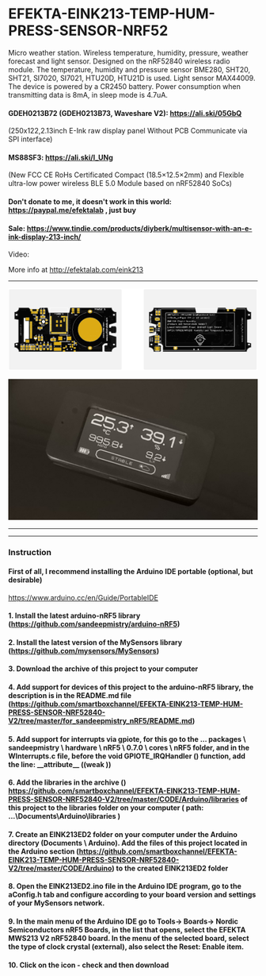 # EFEKTA-EINK213-TEMP-HUM-PRESS-SENSOR-NRF52
Micro weather station. Wireless temperature, humidity, pressure, weather forecast and light sensor. Designed on the nRF52840 wireless radio module. The temperature, humidity and pressure sensor BME280, SHT20, SHT21, SI7020, SI7021, HTU20D, HTU21D is used. Light sensor MAX44009. The device is powered by a CR2450 battery. Power consumption when transmitting data is 8mA, in sleep mode is 4.7uA.

#### GDEH0213B72 (GDEH0213B73, Waveshare V2): https://ali.ski/05GbQ

(250x122,2.13inch E-Ink raw display panel Without PCB Communicate via SPI interface)

#### MS88SF3: https://ali.ski/I_UNg

(New FCC CE RoHs Certificated Compact (18.5×12.5×2mm) and Flexible ultra-low power wireless BLE 5.0 Module based on nRF52840 SoCs)

#### Don't donate to me, it doesn't work in this world: https://paypal.me/efektalab , just buy

#### Sale: https://www.tindie.com/products/diyberk/multisensor-with-an-e-ink-display-213-inch/

Video: 

More info at http://efektalab.com/eink213

---

![EFEKTA-EINK213-TEMP-HUM-PRESS-SENSOR (MINI WEATHER STATION ON NRF52](https://github.com/smartboxchannel/EFEKTA-EINK213-TEMP-HUM-PRESS-SENSOR-NRF52840-V2/blob/master/IMAGES/V2.1(B).png) 


![EFEKTA-EINK213-TEMP-HUM-PRESS-SENSOR (MINI WEATHER STATION ON NRF52](https://github.com/smartboxchannel/EFEKTA-EINK213-TEMP-HUM-PRESS-SENSOR-NRF52840-V2/blob/master/IMAGES/promo01.jpg) 


---


---

### Instruction

#### First of all, I recommend installing the Arduino IDE portable (optional, but desirable)

https://www.arduino.cc/en/Guide/PortableIDE

#### 1. Install the latest arduino-nRF5 library (https://github.com/sandeepmistry/arduino-nRF5)

#### 2. Install the latest version of the MySensors library (https://github.com/mysensors/MySensors)

#### 3. Download the archive of this project to your computer

#### 4. Add support for devices of this project to the arduino-nRF5 library, the description is in the README.md file (https://github.com/smartboxchannel/EFEKTA-EINK213-TEMP-HUM-PRESS-SENSOR-NRF52840-V2/tree/master/for_sandeepmistry_nRF5/README.md)

#### 5. Add support for interrupts via gpiote, for this go to the ... packages \ sandeepmistry \ hardware \ nRF5 \ 0.7.0 \ cores \ nRF5 folder, and in the WInterrupts.c file, before the void GPIOTE_IRQHandler () function, add the line: \_\_attribute\_\_ ((weak ))

#### 6. Add the libraries in the archive () https://github.com/smartboxchannel/EFEKTA-EINK213-TEMP-HUM-PRESS-SENSOR-NRF52840-V2/tree/master/CODE/Arduino/libraries  of this project to the libraries folder on your computer ( path: ...\Documents\Arduino\libraries )

#### 7. Create an EINK213ED2 folder on your computer under the Arduino directory (Documents \ Arduino). Add the files of this project located in the Arduino section (https://github.com/smartboxchannel/EFEKTA-EINK213-TEMP-HUM-PRESS-SENSOR-NRF52840-V2/tree/master/CODE/Arduino) to the created EINK213ED2 folder

#### 8. Open the EINK213ED2.ino file in the Arduino IDE program, go to the aConfig.h tab and configure according to your board version and settings of your MySensors network.

#### 9. In the main menu of the Arduino IDE go to Tools-> Boards-> Nordic Semiconductors nRF5 Boards, in the list that opens, select the EFEKTA MWS213 V2 nRF52840 board. In the menu of the selected board, select the type of clock crystal (external), also select the Reset: Enable item.

#### 10. Click on the icon - check and then download
